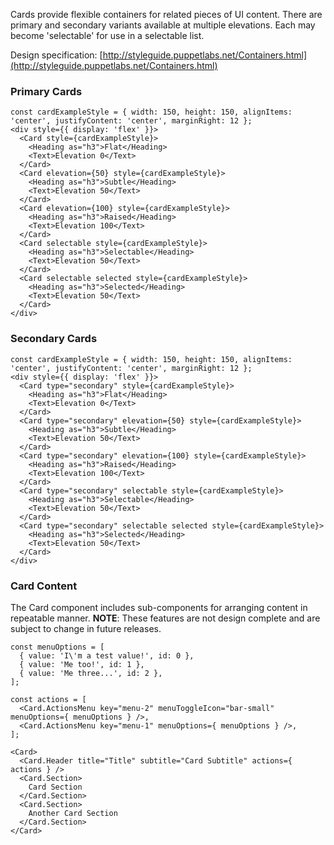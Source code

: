 Cards provide flexible containers for related pieces of UI content. There are primary and secondary variants available at multiple elevations. Each may become 'selectable' for use in a selectable list.

Design specification: [http://styleguide.puppetlabs.net/Containers.html](http://styleguide.puppetlabs.net/Containers.html)

### Primary Cards
```
const cardExampleStyle = { width: 150, height: 150, alignItems: 'center', justifyContent: 'center', marginRight: 12 };
<div style={{ display: 'flex' }}>
  <Card style={cardExampleStyle}>
    <Heading as="h3">Flat</Heading>
    <Text>Elevation 0</Text>
  </Card>
  <Card elevation={50} style={cardExampleStyle}>
    <Heading as="h3">Subtle</Heading>
    <Text>Elevation 50</Text>
  </Card>
  <Card elevation={100} style={cardExampleStyle}>
    <Heading as="h3">Raised</Heading>
    <Text>Elevation 100</Text>
  </Card>
  <Card selectable style={cardExampleStyle}>
    <Heading as="h3">Selectable</Heading>
    <Text>Elevation 50</Text>
  </Card>
  <Card selectable selected style={cardExampleStyle}>
    <Heading as="h3">Selected</Heading>
    <Text>Elevation 50</Text>
  </Card>
</div>
```

### Secondary Cards
```
const cardExampleStyle = { width: 150, height: 150, alignItems: 'center', justifyContent: 'center', marginRight: 12 };
<div style={{ display: 'flex' }}>
  <Card type="secondary" style={cardExampleStyle}>
    <Heading as="h3">Flat</Heading>
    <Text>Elevation 0</Text>
  </Card>
  <Card type="secondary" elevation={50} style={cardExampleStyle}>
    <Heading as="h3">Subtle</Heading>
    <Text>Elevation 50</Text>
  </Card>
  <Card type="secondary" elevation={100} style={cardExampleStyle}>
    <Heading as="h3">Raised</Heading>
    <Text>Elevation 100</Text>
  </Card>
  <Card type="secondary" selectable style={cardExampleStyle}>
    <Heading as="h3">Selectable</Heading>
    <Text>Elevation 50</Text>
  </Card>
  <Card type="secondary" selectable selected style={cardExampleStyle}>
    <Heading as="h3">Selected</Heading>
    <Text>Elevation 50</Text>
  </Card>
</div>
```

### Card Content

The Card component includes sub-components for arranging content in repeatable manner. **NOTE**: These features are not design complete and are subject to change in future releases.

```
const menuOptions = [
  { value: 'I\'m a test value!', id: 0 },
  { value: 'Me too!', id: 1 },
  { value: 'Me three...', id: 2 },
];

const actions = [
  <Card.ActionsMenu key="menu-2" menuToggleIcon="bar-small" menuOptions={ menuOptions } />,
  <Card.ActionsMenu key="menu-1" menuOptions={ menuOptions } />,
];

<Card>
  <Card.Header title="Title" subtitle="Card Subtitle" actions={ actions } />
  <Card.Section>
    Card Section
  </Card.Section>
  <Card.Section>
    Another Card Section
  </Card.Section>
</Card>
```
